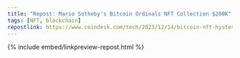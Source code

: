 ```yaml
---
title: "Repost: Mario Sotheby's Bitcoin Ordinals NFT Collection $200K"
tags: [NFT, blockchain]
repostlink: https://www.coindesk.com/tech/2023/12/14/bitcoin-nft-hysteria-comes-to-sothebys-as-super-mario-style-mushroom-character-tops-200k
---
```


{% include embed/linkpreview-repost.html %}
